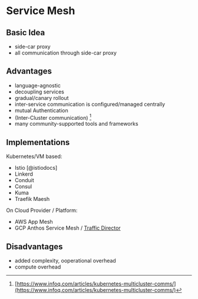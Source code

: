 # Service Mesh

## Basic Idea

- side-car proxy
- all communication through side-car proxy

## Advantages

- language-agnostic
- decoupling services
- gradual/canary rollout
- inter-service communication is configured/managed centrally
- mutual Authentication
- (Inter-Cluster communication) [^multicluster]
- many community-supported tools and frameworks

[^multicluster]: [https://www.infoq.com/articles/kubernetes-multicluster-comms/](https://www.infoq.com/articles/kubernetes-multicluster-comms/)

## Implementations

Kubernetes/VM based:

- Istio [@istiodocs]
- Linkerd
- Conduit
- Consul
- Kuma
- Traefik Maesh

On Cloud Provider / Platform:

- AWS App Mesh
- GCP Anthos Service Mesh / [Traffic Director](https://cloud.google.com/traffic-director/)

## Disadvantages

- added complexity, ooperational overhead
- compute overhead
